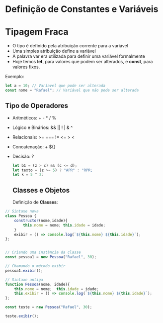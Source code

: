 # Definição de Constantes e Variáveis

# Tipagem Fraca
- O tipo é definido pela atribuição corrente para a variável
- Uma simples atribuição define a variável
- A palavra var era utilizada para definir uma variável formalmente
- Hoje temos **let**, para valores que podem ser alterados, e **const**, para valores fixos.

Exemplo:
```js
let a = 10; // Varíavel que pode ser alterada
const nome = "Rafael"; // Variável que não pode ser alterada
```

## Tipo de Operadores

- Aritméticos: + - * / %
- Lógico e Binários: && || ! | & ^
- Relacionais: >= === != <= > <
- Concatenação: + ${}
- Decisão: ?

  ```js
  let b1 = (z > c) && (c <= d);
  let texto = (z >= 5) ? "APR" : "RPR;
  let k = 5 ^ 2: 
  ```

  ## Classes e Objetos

  Definição de **Classes**:

```js
// Sintaxe nova
class Pessoa {
    constructor(nome,idade){
        this.nome = nome; this.idade = idade;
    }
    exibir = () => console.log(`${this.nome} ${this.idade}`);
};


// Criando uma instância da classe
const pessoa1 = new Pessoa("Rafael", 30);

// Chamando o método exibir
pessoa1.exibir();
```
```js
// Sintaxe antiga
function Pessoa(nome, idade){
    this.nome = nome;  this.idade = idade;
    this.exibir = () => console.log(`${this.nome} ${this.idade}`);
};

const teste = new Pessoa("Rafael", 30);

teste.exibir();
```
